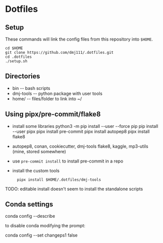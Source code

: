 # Dotfiles


## Setup

These commands will link the config files from this repository into
`$HOME`.

    cd $HOME
    git clone https://github.com/dmj111/.dotfiles.git
    cd .dotfiles
    ./setup.sh


## Directories

- bin -- bash scripts
- dmj-tools -- python package with user tools
- home/ -- files/folder to link into ~/


## Using pipx/pre-commit/flake8

- install some libraries
        python3 -m pip install --user --force pip
        pip install --user pipx
        pipx install pre-commit
        pipx install autopep8
        pipx install flake8

- autopep8, conan, cookiecutter, dmj-tools
  flake8, kaggle, mp3-utils (mine, stored somewhere)

- use `pre-commit install` to install pre-commit in a repo


- install the custom tools

        pipx install $HOME/.dotfiles/dmj-tools


TODO: editable install doesn't seem to install the standalone scripts

## Conda settings

conda config --describe

to disable conda modifying the prompt:

conda config --set changeps1 false
